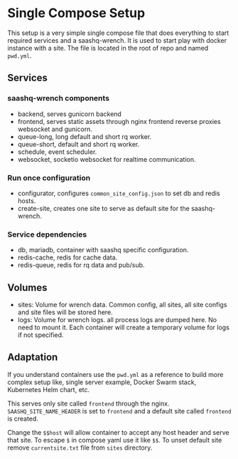 # Single Compose Setup

This setup is a very simple single compose file that does everything to start required services and a saashq-wrench. It is used to start play with docker instance with a site. The file is located in the root of repo and named `pwd.yml`.

## Services

### saashq-wrench components

- backend, serves gunicorn backend
- frontend, serves static assets through nginx frontend reverse proxies websocket and gunicorn.
- queue-long, long default and short rq worker.
- queue-short, default and short rq worker.
- schedule, event scheduler.
- websocket, socketio websocket for realtime communication.

### Run once configuration

- configurator, configures `common_site_config.json` to set db and redis hosts.
- create-site, creates one site to serve as default site for the saashq-wrench.

### Service dependencies

- db, mariadb, container with saashq specific configuration.
- redis-cache, redis for cache data.
- redis-queue, redis for rq data and pub/sub.

## Volumes

- sites: Volume for wrench data. Common config, all sites, all site configs and site files will be stored here.
- logs: Volume for wrench logs. all process logs are dumped here. No need to mount it. Each container will create a temporary volume for logs if not specified.

## Adaptation

If you understand containers use the `pwd.yml` as a reference to build more complex setup like, single server example, Docker Swarm stack, Kubernetes Helm chart, etc.

This serves only site called `frontend` through the nginx. `SAASHQ_SITE_NAME_HEADER` is set to `frontend` and a default site called `frontend` is created.

Change the `$$host` will allow container to accept any host header and serve that site. To escape `$` in compose yaml use it like `$$`. To unset default site remove `currentsite.txt` file from `sites` directory.
